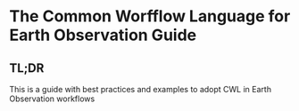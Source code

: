 # The Common Worfflow Language for Earth Observation Guide

## TL;DR

This is a guide with best practices and examples to adopt CWL in Earth Observation workflows
